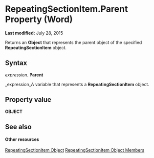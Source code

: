 
# RepeatingSectionItem.Parent Property (Word)

 **Last modified:** July 28, 2015

Returns an  **Object** that represents the parent object of the specified **RepeatingSectionItem** object.

## Syntax

 _expression_. **Parent**

 _expression_A variable that represents a  **RepeatingSectionItem** object.


## Property value

 **OBJECT**


## See also


#### Other resources


 [RepeatingSectionItem Object](62a6f325-5c69-f360-9fed-8155ec2bccd0.md)
 [RepeatingSectionItem Object Members](98f249d3-99aa-8bab-65f4-02fa4bd9e6bd.md)
